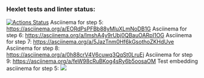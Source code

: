 ### Hexlet tests and linter status:
[![Actions Status](https://github.com/ShchenevS/python-project-49/actions/workflows/hexlet-check.yml/badge.svg)](https://github.com/ShchenevS/python-project-49/actions)
Asciinema for step 5: https://asciinema.org/a/EORdPsPFBb88yMluXLmNoDB1G
Asciinema for step 6: https://asciinema.org/a/ImshA4y9rUbj0QBauOARpI1OG
Asciinema for step 7: https://asciinema.org/a/5JazTnm0Hf6kGsothoZKHdUve
Asciinema for step 8: https://asciinema.org/a/0h88crV4V6cuwq3QqSt0LruEj
Asciinema for step 9: https://asciinema.org/a/feW98cRuBKog4sRy6b5oosaOM
Test embedding asciinema for step 5:
<a href="https://asciinema.org/a/EORdPsPFBb88yMluXLmNoDB1G" target="_blank"><img src="https://asciinema.org/a/EORdPsPFBb88yMluXLmNoDB1G.svg" /></a>

